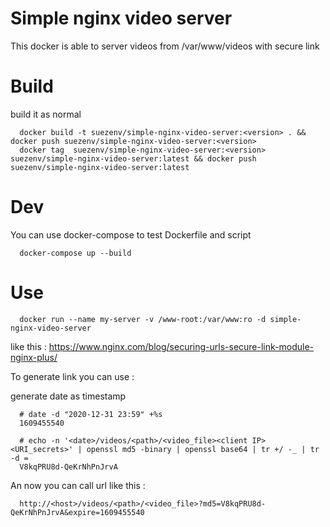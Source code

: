 Simple nginx video server
=========================

This docker is able to server videos from /var/www/videos with secure link

# Build

build it as normal

```
  docker build -t suezenv/simple-nginx-video-server:<version> . && docker push suezenv/simple-nginx-video-server:<version> 
  docker tag  suezenv/simple-nginx-video-server:<version> suezenv/simple-nginx-video-server:latest && docker push suezenv/simple-nginx-video-server:latest
```

# Dev 

You can use docker-compose to test Dockerfile and script

```
  docker-compose up --build
```

# Use


```
  docker run --name my-server -v /www-root:/var/www:ro -d simple-nginx-video-server
```



like this : https://www.nginx.com/blog/securing-urls-secure-link-module-nginx-plus/

To generate link you can use  : 

generate date as timestamp

```
  # date -d "2020-12-31 23:59" +%s
  1609455540
```

```
  # echo -n '<date>/videos/<path>/<video_file><client IP> <URI_secrets>' | openssl md5 -binary | openssl base64 | tr +/ -_ | tr -d =
  V8kqPRU8d-QeKrNhPnJrvA
``` 

An now you can call url like this :

```
  http://<host>/videos/<path>/<video_file>?md5=V8kqPRU8d-QeKrNhPnJrvA&expire=1609455540
```